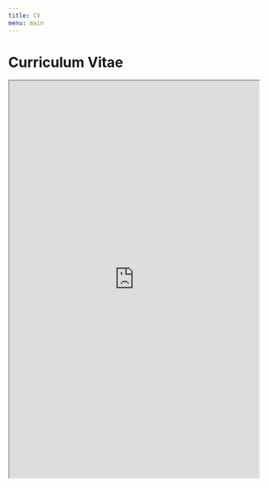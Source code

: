 ```yaml
---
title: CV
menu: main
---
```


# Curriculum Vitae

<center>
<iframe src="https://docs.google.com/file/d/130JuQRZdHEE5fOOs1nzJLiL5l6n20lTH/preview" width="100%" height="800em"></iframe>
</center>
